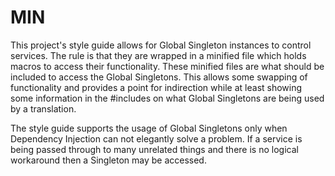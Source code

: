 # MIN
This project's style guide allows for Global Singleton instances to control services. The rule is that they are wrapped in a minified file which holds macros to access their functionality. These minified files are what should be included to access the Global Singletons. This allows some swapping of functionality and provides a point for indirection while at least showing some information in the #includes on what Global Singletons are being used by a translation.

The style guide supports the usage of Global Singletons only when Dependency Injection can not elegantly solve a problem. If a service is being passed through to many unrelated things and there is no logical workaround then a Singleton may be accessed.